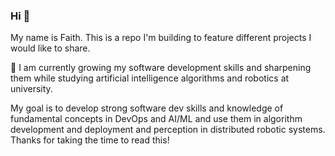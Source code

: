 ### Hi 👋

My name is Faith. This is a repo I'm building to feature different projects I would like to share.

🌱 I am currently growing my software development skills and sharpening them while studying artificial intelligence algorithms and robotics at university.

My goal is to develop strong software dev skills and knowledge of fundamental concepts in DevOps and AI/ML and use them in algorithm development and deployment and perception in distributed robotic systems. Thanks for taking the time to read this! 

<!--
**faithdennis/faithdennis** is a ✨ _special_ ✨ repository because its `README.md` (this file) appears on your GitHub profile.

Here are some ideas to get you started:

- 🔭 I’m currently working on ...
- 🌱 I’m currently learning ...
- 👯 I’m looking to collaborate on ...
- 🤔 I’m looking for help with ...
- 💬 Ask me about ...
- 📫 How to reach me: ...
- 😄 Pronouns: ...
- ⚡ Fun fact: ...
-->
